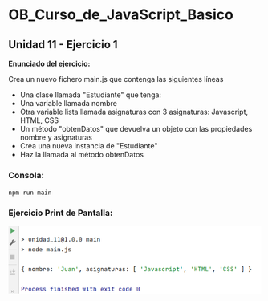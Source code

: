 # OB_Curso_de_JavaScript_Basico
## Unidad 11 - Ejercicio 1

**Enunciado del ejercicio:**

Crea un nuevo fichero main.js que contenga las siguientes líneas

- Una clase llamada "Estudiante" que tenga:
- Una variable llamada nombre
- Otra variable lista llamada asignaturas con 3 asignaturas: Javascript, HTML, CSS
- Un método "obtenDatos" que devuelva un objeto con las propiedades nombre y asignaturas
- Crea una nueva instancia de "Estudiante"
- Haz la llamada al método obtenDatos

### Consola:
```
npm run main
```
### Ejercicio Print de Pantalla:

![Print de pantall ejercicio](img.png)

